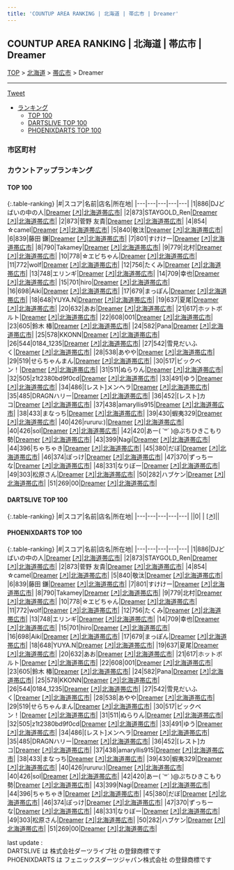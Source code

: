 ```yaml
---
title: 'COUNTUP AREA RANKING | 北海道 | 帯広市 | Dreamer'
---
```

## COUNTUP AREA RANKING | 北海道 | 帯広市 | Dreamer

[TOP](/darts/rank/) > [北海道](/darts/rank/北海道/) > [帯広市](/darts/rank/北海道/帯広市/) > Dreamer

___

<a href="https://twitter.com/share?ref_src=twsrc%5Etfw" data-text="COUNTUP AREA RANKING | 北海道帯広市Dreamer" class="twitter-share-button" data-hashtags="DARTSLIVE,PHOENIXDARTS,darts,ダーツ" data-show-count="false">Tweet</a>

* [ランキング](#カウントアップランキング)
    * [TOP 100](#top-100)
    * [DARTSLIVE TOP 100](#dartslive-top-100)
    * [PHOENIXDARTS TOP 100](#phoenixdarts-top-100)

### 市区町村

<ul>

</ul>

### カウントアップランキング

#### TOP 100



{:.table-ranking}
|#|スコア|名前|店名|所在地|
|---|---|---|---|---|
|1|886|<span class="rank-name-pd">DJどばいの中の人</span>|<a href="/darts/rank/shops/72799.html">Dreamer</a> <a href="https://vs.phoenixdarts.com/jp/shop/shopDetailInfo/s_72799?s_seq=72799">[↗]</a>|<a href="/darts/rank/北海道/帯広市">北海道帯広市</a>|
|2|873|<span class="rank-name-pd">STAYGOLD_Ren</span>|<a href="/darts/rank/shops/72799.html">Dreamer</a> <a href="https://vs.phoenixdarts.com/jp/shop/shopDetailInfo/s_72799?s_seq=72799">[↗]</a>|<a href="/darts/rank/北海道/帯広市">北海道帯広市</a>|
|2|873|<span class="rank-name-pd"><span class="pro-icon-pd"></span>菅野 友貴</span>|<a href="/darts/rank/shops/72799.html">Dreamer</a> <a href="https://vs.phoenixdarts.com/jp/shop/shopDetailInfo/s_72799?s_seq=72799">[↗]</a>|<a href="/darts/rank/北海道/帯広市">北海道帯広市</a>|
|4|854|<span class="rank-name-pd">☆camel</span>|<a href="/darts/rank/shops/72799.html">Dreamer</a> <a href="https://vs.phoenixdarts.com/jp/shop/shopDetailInfo/s_72799?s_seq=72799">[↗]</a>|<a href="/darts/rank/北海道/帯広市">北海道帯広市</a>|
|5|840|<span class="rank-name-pd">敬汰</span>|<a href="/darts/rank/shops/72799.html">Dreamer</a> <a href="https://vs.phoenixdarts.com/jp/shop/shopDetailInfo/s_72799?s_seq=72799">[↗]</a>|<a href="/darts/rank/北海道/帯広市">北海道帯広市</a>|
|6|839|<span class="rank-name-pd"><span class="pro-icon-pd"></span>藤田 鎌</span>|<a href="/darts/rank/shops/72799.html">Dreamer</a> <a href="https://vs.phoenixdarts.com/jp/shop/shopDetailInfo/s_72799?s_seq=72799">[↗]</a>|<a href="/darts/rank/北海道/帯広市">北海道帯広市</a>|
|7|801|<span class="rank-name-pd">すけけー</span>|<a href="/darts/rank/shops/72799.html">Dreamer</a> <a href="https://vs.phoenixdarts.com/jp/shop/shopDetailInfo/s_72799?s_seq=72799">[↗]</a>|<a href="/darts/rank/北海道/帯広市">北海道帯広市</a>|
|8|790|<span class="rank-name-pd">Takamey</span>|<a href="/darts/rank/shops/72799.html">Dreamer</a> <a href="https://vs.phoenixdarts.com/jp/shop/shopDetailInfo/s_72799?s_seq=72799">[↗]</a>|<a href="/darts/rank/北海道/帯広市">北海道帯広市</a>|
|9|779|<span class="rank-name-pd">北村</span>|<a href="/darts/rank/shops/72799.html">Dreamer</a> <a href="https://vs.phoenixdarts.com/jp/shop/shopDetailInfo/s_72799?s_seq=72799">[↗]</a>|<a href="/darts/rank/北海道/帯広市">北海道帯広市</a>|
|10|778|<span class="rank-name-pd">☆エビちゃん</span>|<a href="/darts/rank/shops/72799.html">Dreamer</a> <a href="https://vs.phoenixdarts.com/jp/shop/shopDetailInfo/s_72799?s_seq=72799">[↗]</a>|<a href="/darts/rank/北海道/帯広市">北海道帯広市</a>|
|11|772|<span class="rank-name-pd">wolf</span>|<a href="/darts/rank/shops/72799.html">Dreamer</a> <a href="https://vs.phoenixdarts.com/jp/shop/shopDetailInfo/s_72799?s_seq=72799">[↗]</a>|<a href="/darts/rank/北海道/帯広市">北海道帯広市</a>|
|12|756|<span class="rank-name-pd">たくみ</span>|<a href="/darts/rank/shops/72799.html">Dreamer</a> <a href="https://vs.phoenixdarts.com/jp/shop/shopDetailInfo/s_72799?s_seq=72799">[↗]</a>|<a href="/darts/rank/北海道/帯広市">北海道帯広市</a>|
|13|748|<span class="rank-name-pd">エリンギ</span>|<a href="/darts/rank/shops/72799.html">Dreamer</a> <a href="https://vs.phoenixdarts.com/jp/shop/shopDetailInfo/s_72799?s_seq=72799">[↗]</a>|<a href="/darts/rank/北海道/帯広市">北海道帯広市</a>|
|14|709|<span class="rank-name-pd">幸也</span>|<a href="/darts/rank/shops/72799.html">Dreamer</a> <a href="https://vs.phoenixdarts.com/jp/shop/shopDetailInfo/s_72799?s_seq=72799">[↗]</a>|<a href="/darts/rank/北海道/帯広市">北海道帯広市</a>|
|15|701|<span class="rank-name-pd">hiro</span>|<a href="/darts/rank/shops/72799.html">Dreamer</a> <a href="https://vs.phoenixdarts.com/jp/shop/shopDetailInfo/s_72799?s_seq=72799">[↗]</a>|<a href="/darts/rank/北海道/帯広市">北海道帯広市</a>|
|16|698|<span class="rank-name-pd">Aiki</span>|<a href="/darts/rank/shops/72799.html">Dreamer</a> <a href="https://vs.phoenixdarts.com/jp/shop/shopDetailInfo/s_72799?s_seq=72799">[↗]</a>|<a href="/darts/rank/北海道/帯広市">北海道帯広市</a>|
|17|679|<span class="rank-name-pd">まっぽん</span>|<a href="/darts/rank/shops/72799.html">Dreamer</a> <a href="https://vs.phoenixdarts.com/jp/shop/shopDetailInfo/s_72799?s_seq=72799">[↗]</a>|<a href="/darts/rank/北海道/帯広市">北海道帯広市</a>|
|18|648|<span class="rank-name-pd">YUYA.N</span>|<a href="/darts/rank/shops/72799.html">Dreamer</a> <a href="https://vs.phoenixdarts.com/jp/shop/shopDetailInfo/s_72799?s_seq=72799">[↗]</a>|<a href="/darts/rank/北海道/帯広市">北海道帯広市</a>|
|19|637|<span class="rank-name-pd">夏尾</span>|<a href="/darts/rank/shops/72799.html">Dreamer</a> <a href="https://vs.phoenixdarts.com/jp/shop/shopDetailInfo/s_72799?s_seq=72799">[↗]</a>|<a href="/darts/rank/北海道/帯広市">北海道帯広市</a>|
|20|632|<span class="rank-name-pd">あお</span>|<a href="/darts/rank/shops/72799.html">Dreamer</a> <a href="https://vs.phoenixdarts.com/jp/shop/shopDetailInfo/s_72799?s_seq=72799">[↗]</a>|<a href="/darts/rank/北海道/帯広市">北海道帯広市</a>|
|21|617|<span class="rank-name-pd">ホットボルト</span>|<a href="/darts/rank/shops/72799.html">Dreamer</a> <a href="https://vs.phoenixdarts.com/jp/shop/shopDetailInfo/s_72799?s_seq=72799">[↗]</a>|<a href="/darts/rank/北海道/帯広市">北海道帯広市</a>|
|22|608|<span class="rank-name-pd">001</span>|<a href="/darts/rank/shops/72799.html">Dreamer</a> <a href="https://vs.phoenixdarts.com/jp/shop/shopDetailInfo/s_72799?s_seq=72799">[↗]</a>|<a href="/darts/rank/北海道/帯広市">北海道帯広市</a>|
|23|605|<span class="rank-name-pd">鈴木 椿</span>|<a href="/darts/rank/shops/72799.html">Dreamer</a> <a href="https://vs.phoenixdarts.com/jp/shop/shopDetailInfo/s_72799?s_seq=72799">[↗]</a>|<a href="/darts/rank/北海道/帯広市">北海道帯広市</a>|
|24|582|<span class="rank-name-pd">Pana</span>|<a href="/darts/rank/shops/72799.html">Dreamer</a> <a href="https://vs.phoenixdarts.com/jp/shop/shopDetailInfo/s_72799?s_seq=72799">[↗]</a>|<a href="/darts/rank/北海道/帯広市">北海道帯広市</a>|
|25|578|<span class="rank-name-pd">KKONN</span>|<a href="/darts/rank/shops/72799.html">Dreamer</a> <a href="https://vs.phoenixdarts.com/jp/shop/shopDetailInfo/s_72799?s_seq=72799">[↗]</a>|<a href="/darts/rank/北海道/帯広市">北海道帯広市</a>|
|26|544|<span class="rank-name-pd">0184_1235</span>|<a href="/darts/rank/shops/72799.html">Dreamer</a> <a href="https://vs.phoenixdarts.com/jp/shop/shopDetailInfo/s_72799?s_seq=72799">[↗]</a>|<a href="/darts/rank/北海道/帯広市">北海道帯広市</a>|
|27|542|<span class="rank-name-pd">雪見だいふく</span>|<a href="/darts/rank/shops/72799.html">Dreamer</a> <a href="https://vs.phoenixdarts.com/jp/shop/shopDetailInfo/s_72799?s_seq=72799">[↗]</a>|<a href="/darts/rank/北海道/帯広市">北海道帯広市</a>|
|28|538|<span class="rank-name-pd">あやや</span>|<a href="/darts/rank/shops/72799.html">Dreamer</a> <a href="https://vs.phoenixdarts.com/jp/shop/shopDetailInfo/s_72799?s_seq=72799">[↗]</a>|<a href="/darts/rank/北海道/帯広市">北海道帯広市</a>|
|29|519|<span class="rank-name-pd">せらちゃんまん</span>|<a href="/darts/rank/shops/72799.html">Dreamer</a> <a href="https://vs.phoenixdarts.com/jp/shop/shopDetailInfo/s_72799?s_seq=72799">[↗]</a>|<a href="/darts/rank/北海道/帯広市">北海道帯広市</a>|
|30|517|<span class="rank-name-pd">ビックベン！</span>|<a href="/darts/rank/shops/72799.html">Dreamer</a> <a href="https://vs.phoenixdarts.com/jp/shop/shopDetailInfo/s_72799?s_seq=72799">[↗]</a>|<a href="/darts/rank/北海道/帯広市">北海道帯広市</a>|
|31|511|<span class="rank-name-pd">ぬらりん</span>|<a href="/darts/rank/shops/72799.html">Dreamer</a> <a href="https://vs.phoenixdarts.com/jp/shop/shopDetailInfo/s_72799?s_seq=72799">[↗]</a>|<a href="/darts/rank/北海道/帯広市">北海道帯広市</a>|
|32|505|<span class="rank-name-pd">z1t2380bd9f0cd</span>|<a href="/darts/rank/shops/72799.html">Dreamer</a> <a href="https://vs.phoenixdarts.com/jp/shop/shopDetailInfo/s_72799?s_seq=72799">[↗]</a>|<a href="/darts/rank/北海道/帯広市">北海道帯広市</a>|
|33|491|<span class="rank-name-pd">ゆう</span>|<a href="/darts/rank/shops/72799.html">Dreamer</a> <a href="https://vs.phoenixdarts.com/jp/shop/shopDetailInfo/s_72799?s_seq=72799">[↗]</a>|<a href="/darts/rank/北海道/帯広市">北海道帯広市</a>|
|34|486|<span class="rank-name-pd">[レスト]メンヘラ</span>|<a href="/darts/rank/shops/72799.html">Dreamer</a> <a href="https://vs.phoenixdarts.com/jp/shop/shopDetailInfo/s_72799?s_seq=72799">[↗]</a>|<a href="/darts/rank/北海道/帯広市">北海道帯広市</a>|
|35|485|<span class="rank-name-pd">DRAGNハリー</span>|<a href="/darts/rank/shops/72799.html">Dreamer</a> <a href="https://vs.phoenixdarts.com/jp/shop/shopDetailInfo/s_72799?s_seq=72799">[↗]</a>|<a href="/darts/rank/北海道/帯広市">北海道帯広市</a>|
|36|452|<span class="rank-name-pd">[レスト]カコ</span>|<a href="/darts/rank/shops/72799.html">Dreamer</a> <a href="https://vs.phoenixdarts.com/jp/shop/shopDetailInfo/s_72799?s_seq=72799">[↗]</a>|<a href="/darts/rank/北海道/帯広市">北海道帯広市</a>|
|37|438|<span class="rank-name-pd">amaryllis915</span>|<a href="/darts/rank/shops/72799.html">Dreamer</a> <a href="https://vs.phoenixdarts.com/jp/shop/shopDetailInfo/s_72799?s_seq=72799">[↗]</a>|<a href="/darts/rank/北海道/帯広市">北海道帯広市</a>|
|38|433|<span class="rank-name-pd">まなっち</span>|<a href="/darts/rank/shops/72799.html">Dreamer</a> <a href="https://vs.phoenixdarts.com/jp/shop/shopDetailInfo/s_72799?s_seq=72799">[↗]</a>|<a href="/darts/rank/北海道/帯広市">北海道帯広市</a>|
|39|430|<span class="rank-name-pd">蝦夷329</span>|<a href="/darts/rank/shops/72799.html">Dreamer</a> <a href="https://vs.phoenixdarts.com/jp/shop/shopDetailInfo/s_72799?s_seq=72799">[↗]</a>|<a href="/darts/rank/北海道/帯広市">北海道帯広市</a>|
|40|426|<span class="rank-name-pd">rururu:)</span>|<a href="/darts/rank/shops/72799.html">Dreamer</a> <a href="https://vs.phoenixdarts.com/jp/shop/shopDetailInfo/s_72799?s_seq=72799">[↗]</a>|<a href="/darts/rank/北海道/帯広市">北海道帯広市</a>|
|40|426|<span class="rank-name-pd">sol</span>|<a href="/darts/rank/shops/72799.html">Dreamer</a> <a href="https://vs.phoenixdarts.com/jp/shop/shopDetailInfo/s_72799?s_seq=72799">[↗]</a>|<a href="/darts/rank/北海道/帯広市">北海道帯広市</a>|
|42|420|<span class="rank-name-pd">あー( ˙꒳˙ )@ぷちひきこもり勢</span>|<a href="/darts/rank/shops/72799.html">Dreamer</a> <a href="https://vs.phoenixdarts.com/jp/shop/shopDetailInfo/s_72799?s_seq=72799">[↗]</a>|<a href="/darts/rank/北海道/帯広市">北海道帯広市</a>|
|43|399|<span class="rank-name-pd">Nagi</span>|<a href="/darts/rank/shops/72799.html">Dreamer</a> <a href="https://vs.phoenixdarts.com/jp/shop/shopDetailInfo/s_72799?s_seq=72799">[↗]</a>|<a href="/darts/rank/北海道/帯広市">北海道帯広市</a>|
|44|396|<span class="rank-name-pd">ちゃちゃき</span>|<a href="/darts/rank/shops/72799.html">Dreamer</a> <a href="https://vs.phoenixdarts.com/jp/shop/shopDetailInfo/s_72799?s_seq=72799">[↗]</a>|<a href="/darts/rank/北海道/帯広市">北海道帯広市</a>|
|45|380|<span class="rank-name-pd">だぼ</span>|<a href="/darts/rank/shops/72799.html">Dreamer</a> <a href="https://vs.phoenixdarts.com/jp/shop/shopDetailInfo/s_72799?s_seq=72799">[↗]</a>|<a href="/darts/rank/北海道/帯広市">北海道帯広市</a>|
|46|374|<span class="rank-name-pd">ぽっけ</span>|<a href="/darts/rank/shops/72799.html">Dreamer</a> <a href="https://vs.phoenixdarts.com/jp/shop/shopDetailInfo/s_72799?s_seq=72799">[↗]</a>|<a href="/darts/rank/北海道/帯広市">北海道帯広市</a>|
|47|370|<span class="rank-name-pd">ずっちーな</span>|<a href="/darts/rank/shops/72799.html">Dreamer</a> <a href="https://vs.phoenixdarts.com/jp/shop/shopDetailInfo/s_72799?s_seq=72799">[↗]</a>|<a href="/darts/rank/北海道/帯広市">北海道帯広市</a>|
|48|331|<span class="rank-name-pd">なりぼー</span>|<a href="/darts/rank/shops/72799.html">Dreamer</a> <a href="https://vs.phoenixdarts.com/jp/shop/shopDetailInfo/s_72799?s_seq=72799">[↗]</a>|<a href="/darts/rank/北海道/帯広市">北海道帯広市</a>|
|49|303|<span class="rank-name-pd">松原さん</span>|<a href="/darts/rank/shops/72799.html">Dreamer</a> <a href="https://vs.phoenixdarts.com/jp/shop/shopDetailInfo/s_72799?s_seq=72799">[↗]</a>|<a href="/darts/rank/北海道/帯広市">北海道帯広市</a>|
|50|282|<span class="rank-name-pd">ハブケン</span>|<a href="/darts/rank/shops/72799.html">Dreamer</a> <a href="https://vs.phoenixdarts.com/jp/shop/shopDetailInfo/s_72799?s_seq=72799">[↗]</a>|<a href="/darts/rank/北海道/帯広市">北海道帯広市</a>|
|51|269|<span class="rank-name-pd">00</span>|<a href="/darts/rank/shops/72799.html">Dreamer</a> <a href="https://vs.phoenixdarts.com/jp/shop/shopDetailInfo/s_72799?s_seq=72799">[↗]</a>|<a href="/darts/rank/北海道/帯広市">北海道帯広市</a>|


#### DARTSLIVE TOP 100



{:.table-ranking}
|#|スコア|名前|店名|所在地|
|---|---|---|---|---|
||0|<span class="rank-name-dl"> </span>|<a href="/darts/rank/shops/.html"></a> <a href="">[↗]</a>|<a href="/darts/rank//"></a>|


#### PHOENIXDARTS TOP 100



{:.table-ranking}
|#|スコア|名前|店名|所在地|
|---|---|---|---|---|
|1|886|<span class="rank-name-pd">DJどばいの中の人</span>|<a href="/darts/rank/shops/72799.html">Dreamer</a> <a href="https://vs.phoenixdarts.com/jp/shop/shopDetailInfo/s_72799?s_seq=72799">[↗]</a>|<a href="/darts/rank/北海道/帯広市">北海道帯広市</a>|
|2|873|<span class="rank-name-pd">STAYGOLD_Ren</span>|<a href="/darts/rank/shops/72799.html">Dreamer</a> <a href="https://vs.phoenixdarts.com/jp/shop/shopDetailInfo/s_72799?s_seq=72799">[↗]</a>|<a href="/darts/rank/北海道/帯広市">北海道帯広市</a>|
|2|873|<span class="rank-name-pd"><span class="pro-icon-pd"></span>菅野 友貴</span>|<a href="/darts/rank/shops/72799.html">Dreamer</a> <a href="https://vs.phoenixdarts.com/jp/shop/shopDetailInfo/s_72799?s_seq=72799">[↗]</a>|<a href="/darts/rank/北海道/帯広市">北海道帯広市</a>|
|4|854|<span class="rank-name-pd">☆camel</span>|<a href="/darts/rank/shops/72799.html">Dreamer</a> <a href="https://vs.phoenixdarts.com/jp/shop/shopDetailInfo/s_72799?s_seq=72799">[↗]</a>|<a href="/darts/rank/北海道/帯広市">北海道帯広市</a>|
|5|840|<span class="rank-name-pd">敬汰</span>|<a href="/darts/rank/shops/72799.html">Dreamer</a> <a href="https://vs.phoenixdarts.com/jp/shop/shopDetailInfo/s_72799?s_seq=72799">[↗]</a>|<a href="/darts/rank/北海道/帯広市">北海道帯広市</a>|
|6|839|<span class="rank-name-pd"><span class="pro-icon-pd"></span>藤田 鎌</span>|<a href="/darts/rank/shops/72799.html">Dreamer</a> <a href="https://vs.phoenixdarts.com/jp/shop/shopDetailInfo/s_72799?s_seq=72799">[↗]</a>|<a href="/darts/rank/北海道/帯広市">北海道帯広市</a>|
|7|801|<span class="rank-name-pd">すけけー</span>|<a href="/darts/rank/shops/72799.html">Dreamer</a> <a href="https://vs.phoenixdarts.com/jp/shop/shopDetailInfo/s_72799?s_seq=72799">[↗]</a>|<a href="/darts/rank/北海道/帯広市">北海道帯広市</a>|
|8|790|<span class="rank-name-pd">Takamey</span>|<a href="/darts/rank/shops/72799.html">Dreamer</a> <a href="https://vs.phoenixdarts.com/jp/shop/shopDetailInfo/s_72799?s_seq=72799">[↗]</a>|<a href="/darts/rank/北海道/帯広市">北海道帯広市</a>|
|9|779|<span class="rank-name-pd">北村</span>|<a href="/darts/rank/shops/72799.html">Dreamer</a> <a href="https://vs.phoenixdarts.com/jp/shop/shopDetailInfo/s_72799?s_seq=72799">[↗]</a>|<a href="/darts/rank/北海道/帯広市">北海道帯広市</a>|
|10|778|<span class="rank-name-pd">☆エビちゃん</span>|<a href="/darts/rank/shops/72799.html">Dreamer</a> <a href="https://vs.phoenixdarts.com/jp/shop/shopDetailInfo/s_72799?s_seq=72799">[↗]</a>|<a href="/darts/rank/北海道/帯広市">北海道帯広市</a>|
|11|772|<span class="rank-name-pd">wolf</span>|<a href="/darts/rank/shops/72799.html">Dreamer</a> <a href="https://vs.phoenixdarts.com/jp/shop/shopDetailInfo/s_72799?s_seq=72799">[↗]</a>|<a href="/darts/rank/北海道/帯広市">北海道帯広市</a>|
|12|756|<span class="rank-name-pd">たくみ</span>|<a href="/darts/rank/shops/72799.html">Dreamer</a> <a href="https://vs.phoenixdarts.com/jp/shop/shopDetailInfo/s_72799?s_seq=72799">[↗]</a>|<a href="/darts/rank/北海道/帯広市">北海道帯広市</a>|
|13|748|<span class="rank-name-pd">エリンギ</span>|<a href="/darts/rank/shops/72799.html">Dreamer</a> <a href="https://vs.phoenixdarts.com/jp/shop/shopDetailInfo/s_72799?s_seq=72799">[↗]</a>|<a href="/darts/rank/北海道/帯広市">北海道帯広市</a>|
|14|709|<span class="rank-name-pd">幸也</span>|<a href="/darts/rank/shops/72799.html">Dreamer</a> <a href="https://vs.phoenixdarts.com/jp/shop/shopDetailInfo/s_72799?s_seq=72799">[↗]</a>|<a href="/darts/rank/北海道/帯広市">北海道帯広市</a>|
|15|701|<span class="rank-name-pd">hiro</span>|<a href="/darts/rank/shops/72799.html">Dreamer</a> <a href="https://vs.phoenixdarts.com/jp/shop/shopDetailInfo/s_72799?s_seq=72799">[↗]</a>|<a href="/darts/rank/北海道/帯広市">北海道帯広市</a>|
|16|698|<span class="rank-name-pd">Aiki</span>|<a href="/darts/rank/shops/72799.html">Dreamer</a> <a href="https://vs.phoenixdarts.com/jp/shop/shopDetailInfo/s_72799?s_seq=72799">[↗]</a>|<a href="/darts/rank/北海道/帯広市">北海道帯広市</a>|
|17|679|<span class="rank-name-pd">まっぽん</span>|<a href="/darts/rank/shops/72799.html">Dreamer</a> <a href="https://vs.phoenixdarts.com/jp/shop/shopDetailInfo/s_72799?s_seq=72799">[↗]</a>|<a href="/darts/rank/北海道/帯広市">北海道帯広市</a>|
|18|648|<span class="rank-name-pd">YUYA.N</span>|<a href="/darts/rank/shops/72799.html">Dreamer</a> <a href="https://vs.phoenixdarts.com/jp/shop/shopDetailInfo/s_72799?s_seq=72799">[↗]</a>|<a href="/darts/rank/北海道/帯広市">北海道帯広市</a>|
|19|637|<span class="rank-name-pd">夏尾</span>|<a href="/darts/rank/shops/72799.html">Dreamer</a> <a href="https://vs.phoenixdarts.com/jp/shop/shopDetailInfo/s_72799?s_seq=72799">[↗]</a>|<a href="/darts/rank/北海道/帯広市">北海道帯広市</a>|
|20|632|<span class="rank-name-pd">あお</span>|<a href="/darts/rank/shops/72799.html">Dreamer</a> <a href="https://vs.phoenixdarts.com/jp/shop/shopDetailInfo/s_72799?s_seq=72799">[↗]</a>|<a href="/darts/rank/北海道/帯広市">北海道帯広市</a>|
|21|617|<span class="rank-name-pd">ホットボルト</span>|<a href="/darts/rank/shops/72799.html">Dreamer</a> <a href="https://vs.phoenixdarts.com/jp/shop/shopDetailInfo/s_72799?s_seq=72799">[↗]</a>|<a href="/darts/rank/北海道/帯広市">北海道帯広市</a>|
|22|608|<span class="rank-name-pd">001</span>|<a href="/darts/rank/shops/72799.html">Dreamer</a> <a href="https://vs.phoenixdarts.com/jp/shop/shopDetailInfo/s_72799?s_seq=72799">[↗]</a>|<a href="/darts/rank/北海道/帯広市">北海道帯広市</a>|
|23|605|<span class="rank-name-pd">鈴木 椿</span>|<a href="/darts/rank/shops/72799.html">Dreamer</a> <a href="https://vs.phoenixdarts.com/jp/shop/shopDetailInfo/s_72799?s_seq=72799">[↗]</a>|<a href="/darts/rank/北海道/帯広市">北海道帯広市</a>|
|24|582|<span class="rank-name-pd">Pana</span>|<a href="/darts/rank/shops/72799.html">Dreamer</a> <a href="https://vs.phoenixdarts.com/jp/shop/shopDetailInfo/s_72799?s_seq=72799">[↗]</a>|<a href="/darts/rank/北海道/帯広市">北海道帯広市</a>|
|25|578|<span class="rank-name-pd">KKONN</span>|<a href="/darts/rank/shops/72799.html">Dreamer</a> <a href="https://vs.phoenixdarts.com/jp/shop/shopDetailInfo/s_72799?s_seq=72799">[↗]</a>|<a href="/darts/rank/北海道/帯広市">北海道帯広市</a>|
|26|544|<span class="rank-name-pd">0184_1235</span>|<a href="/darts/rank/shops/72799.html">Dreamer</a> <a href="https://vs.phoenixdarts.com/jp/shop/shopDetailInfo/s_72799?s_seq=72799">[↗]</a>|<a href="/darts/rank/北海道/帯広市">北海道帯広市</a>|
|27|542|<span class="rank-name-pd">雪見だいふく</span>|<a href="/darts/rank/shops/72799.html">Dreamer</a> <a href="https://vs.phoenixdarts.com/jp/shop/shopDetailInfo/s_72799?s_seq=72799">[↗]</a>|<a href="/darts/rank/北海道/帯広市">北海道帯広市</a>|
|28|538|<span class="rank-name-pd">あやや</span>|<a href="/darts/rank/shops/72799.html">Dreamer</a> <a href="https://vs.phoenixdarts.com/jp/shop/shopDetailInfo/s_72799?s_seq=72799">[↗]</a>|<a href="/darts/rank/北海道/帯広市">北海道帯広市</a>|
|29|519|<span class="rank-name-pd">せらちゃんまん</span>|<a href="/darts/rank/shops/72799.html">Dreamer</a> <a href="https://vs.phoenixdarts.com/jp/shop/shopDetailInfo/s_72799?s_seq=72799">[↗]</a>|<a href="/darts/rank/北海道/帯広市">北海道帯広市</a>|
|30|517|<span class="rank-name-pd">ビックベン！</span>|<a href="/darts/rank/shops/72799.html">Dreamer</a> <a href="https://vs.phoenixdarts.com/jp/shop/shopDetailInfo/s_72799?s_seq=72799">[↗]</a>|<a href="/darts/rank/北海道/帯広市">北海道帯広市</a>|
|31|511|<span class="rank-name-pd">ぬらりん</span>|<a href="/darts/rank/shops/72799.html">Dreamer</a> <a href="https://vs.phoenixdarts.com/jp/shop/shopDetailInfo/s_72799?s_seq=72799">[↗]</a>|<a href="/darts/rank/北海道/帯広市">北海道帯広市</a>|
|32|505|<span class="rank-name-pd">z1t2380bd9f0cd</span>|<a href="/darts/rank/shops/72799.html">Dreamer</a> <a href="https://vs.phoenixdarts.com/jp/shop/shopDetailInfo/s_72799?s_seq=72799">[↗]</a>|<a href="/darts/rank/北海道/帯広市">北海道帯広市</a>|
|33|491|<span class="rank-name-pd">ゆう</span>|<a href="/darts/rank/shops/72799.html">Dreamer</a> <a href="https://vs.phoenixdarts.com/jp/shop/shopDetailInfo/s_72799?s_seq=72799">[↗]</a>|<a href="/darts/rank/北海道/帯広市">北海道帯広市</a>|
|34|486|<span class="rank-name-pd">[レスト]メンヘラ</span>|<a href="/darts/rank/shops/72799.html">Dreamer</a> <a href="https://vs.phoenixdarts.com/jp/shop/shopDetailInfo/s_72799?s_seq=72799">[↗]</a>|<a href="/darts/rank/北海道/帯広市">北海道帯広市</a>|
|35|485|<span class="rank-name-pd">DRAGNハリー</span>|<a href="/darts/rank/shops/72799.html">Dreamer</a> <a href="https://vs.phoenixdarts.com/jp/shop/shopDetailInfo/s_72799?s_seq=72799">[↗]</a>|<a href="/darts/rank/北海道/帯広市">北海道帯広市</a>|
|36|452|<span class="rank-name-pd">[レスト]カコ</span>|<a href="/darts/rank/shops/72799.html">Dreamer</a> <a href="https://vs.phoenixdarts.com/jp/shop/shopDetailInfo/s_72799?s_seq=72799">[↗]</a>|<a href="/darts/rank/北海道/帯広市">北海道帯広市</a>|
|37|438|<span class="rank-name-pd">amaryllis915</span>|<a href="/darts/rank/shops/72799.html">Dreamer</a> <a href="https://vs.phoenixdarts.com/jp/shop/shopDetailInfo/s_72799?s_seq=72799">[↗]</a>|<a href="/darts/rank/北海道/帯広市">北海道帯広市</a>|
|38|433|<span class="rank-name-pd">まなっち</span>|<a href="/darts/rank/shops/72799.html">Dreamer</a> <a href="https://vs.phoenixdarts.com/jp/shop/shopDetailInfo/s_72799?s_seq=72799">[↗]</a>|<a href="/darts/rank/北海道/帯広市">北海道帯広市</a>|
|39|430|<span class="rank-name-pd">蝦夷329</span>|<a href="/darts/rank/shops/72799.html">Dreamer</a> <a href="https://vs.phoenixdarts.com/jp/shop/shopDetailInfo/s_72799?s_seq=72799">[↗]</a>|<a href="/darts/rank/北海道/帯広市">北海道帯広市</a>|
|40|426|<span class="rank-name-pd">rururu:)</span>|<a href="/darts/rank/shops/72799.html">Dreamer</a> <a href="https://vs.phoenixdarts.com/jp/shop/shopDetailInfo/s_72799?s_seq=72799">[↗]</a>|<a href="/darts/rank/北海道/帯広市">北海道帯広市</a>|
|40|426|<span class="rank-name-pd">sol</span>|<a href="/darts/rank/shops/72799.html">Dreamer</a> <a href="https://vs.phoenixdarts.com/jp/shop/shopDetailInfo/s_72799?s_seq=72799">[↗]</a>|<a href="/darts/rank/北海道/帯広市">北海道帯広市</a>|
|42|420|<span class="rank-name-pd">あー( ˙꒳˙ )@ぷちひきこもり勢</span>|<a href="/darts/rank/shops/72799.html">Dreamer</a> <a href="https://vs.phoenixdarts.com/jp/shop/shopDetailInfo/s_72799?s_seq=72799">[↗]</a>|<a href="/darts/rank/北海道/帯広市">北海道帯広市</a>|
|43|399|<span class="rank-name-pd">Nagi</span>|<a href="/darts/rank/shops/72799.html">Dreamer</a> <a href="https://vs.phoenixdarts.com/jp/shop/shopDetailInfo/s_72799?s_seq=72799">[↗]</a>|<a href="/darts/rank/北海道/帯広市">北海道帯広市</a>|
|44|396|<span class="rank-name-pd">ちゃちゃき</span>|<a href="/darts/rank/shops/72799.html">Dreamer</a> <a href="https://vs.phoenixdarts.com/jp/shop/shopDetailInfo/s_72799?s_seq=72799">[↗]</a>|<a href="/darts/rank/北海道/帯広市">北海道帯広市</a>|
|45|380|<span class="rank-name-pd">だぼ</span>|<a href="/darts/rank/shops/72799.html">Dreamer</a> <a href="https://vs.phoenixdarts.com/jp/shop/shopDetailInfo/s_72799?s_seq=72799">[↗]</a>|<a href="/darts/rank/北海道/帯広市">北海道帯広市</a>|
|46|374|<span class="rank-name-pd">ぽっけ</span>|<a href="/darts/rank/shops/72799.html">Dreamer</a> <a href="https://vs.phoenixdarts.com/jp/shop/shopDetailInfo/s_72799?s_seq=72799">[↗]</a>|<a href="/darts/rank/北海道/帯広市">北海道帯広市</a>|
|47|370|<span class="rank-name-pd">ずっちーな</span>|<a href="/darts/rank/shops/72799.html">Dreamer</a> <a href="https://vs.phoenixdarts.com/jp/shop/shopDetailInfo/s_72799?s_seq=72799">[↗]</a>|<a href="/darts/rank/北海道/帯広市">北海道帯広市</a>|
|48|331|<span class="rank-name-pd">なりぼー</span>|<a href="/darts/rank/shops/72799.html">Dreamer</a> <a href="https://vs.phoenixdarts.com/jp/shop/shopDetailInfo/s_72799?s_seq=72799">[↗]</a>|<a href="/darts/rank/北海道/帯広市">北海道帯広市</a>|
|49|303|<span class="rank-name-pd">松原さん</span>|<a href="/darts/rank/shops/72799.html">Dreamer</a> <a href="https://vs.phoenixdarts.com/jp/shop/shopDetailInfo/s_72799?s_seq=72799">[↗]</a>|<a href="/darts/rank/北海道/帯広市">北海道帯広市</a>|
|50|282|<span class="rank-name-pd">ハブケン</span>|<a href="/darts/rank/shops/72799.html">Dreamer</a> <a href="https://vs.phoenixdarts.com/jp/shop/shopDetailInfo/s_72799?s_seq=72799">[↗]</a>|<a href="/darts/rank/北海道/帯広市">北海道帯広市</a>|
|51|269|<span class="rank-name-pd">00</span>|<a href="/darts/rank/shops/72799.html">Dreamer</a> <a href="https://vs.phoenixdarts.com/jp/shop/shopDetailInfo/s_72799?s_seq=72799">[↗]</a>|<a href="/darts/rank/北海道/帯広市">北海道帯広市</a>|


<div class="footer border-top border-gray-light mt-5 pt-3 text-right text-gray">
    last update : <span style="font-weight: italic" id="foot_last_modified"></span><br />
    DARTSLIVE は 株式会社ダーツライブ社 の登録商標です<br />
    PHOENIXDARTS は フェニックスダーツジャパン株式会社 の登録商標です<br />
</div>

<script src="https://cdnjs.cloudflare.com/ajax/libs/jquery.tablesorter/2.31.3/js/jquery.tablesorter.min.js" integrity="sha512-qzgd5cYSZcosqpzpn7zF2ZId8f/8CHmFKZ8j7mU4OUXTNRd5g+ZHBPsgKEwoqxCtdQvExE5LprwwPAgoicguNg==" crossorigin="anonymous" referrerpolicy="no-referrer"></script>
<link rel="stylesheet" href="https://cdnjs.cloudflare.com/ajax/libs/jquery.tablesorter/2.31.3/css/theme.default.min.css" integrity="sha512-wghhOJkjQX0Lh3NSWvNKeZ0ZpNn+SPVXX1Qyc9OCaogADktxrBiBdKGDoqVUOyhStvMBmJQ8ZdMHiR3wuEq8+w==" crossorigin="anonymous" referrerpolicy="no-referrer" />
<script>
$(function() {
    $(".table-ranking").tablesorter({sortList:[[0, 0]]});
    $("#foot_last_modified").text(formatDate(new Date(document.lastModified), 'yyyy-MM-dd HH:mm:ss'));
});
</script>

<script async src="https://platform.twitter.com/widgets.js" charset="utf-8"></script>